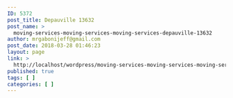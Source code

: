 ```yaml
---
ID: 5372
post_title: Depauville 13632
post_name: >
  moving-services-moving-services-moving-services-depauville-13632
author: mrgabonijeff@gmail.com
post_date: 2018-03-28 01:46:23
layout: page
link: >
  http://localhost/wordpress/moving-services-moving-services-moving-services-depauville-13632/
published: true
tags: [ ]
categories: [ ]
---
```

